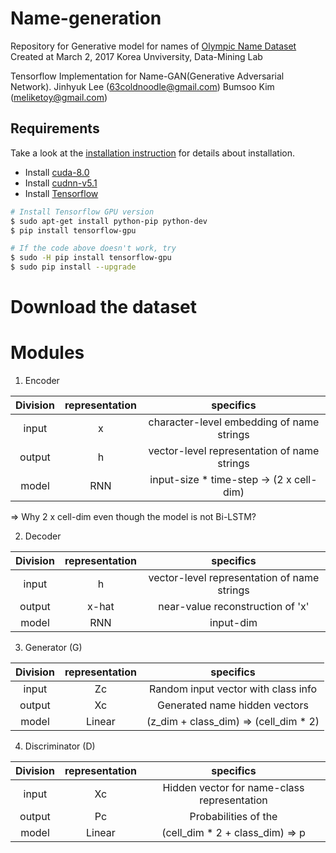 Name-generation
=====================================================================================================
Repository for Generative model for names of [Olympic Name Dataset]()
Created at March 2, 2017 Korea Unviversity, Data-Mining Lab

Tensorflow Implementation for Name-GAN(Generative Adversarial Network).
Jinhyuk Lee (63coldnoodle@gmail.com)
Bumsoo Kim  (meliketoy@gmail.com)

## Requirements
Take a look at the [installation instruction](./INSTALL.md) for details about installation.
- Install [cuda-8.0](https://developer.nvidia.com/cuda-downlaods)
- Install [cudnn-v5.1](https://developer.nvidia.com/cudnn)
- Install [Tensorflow](https://www.tensorflow.org/install/install_linux)
```bash
# Install Tensorflow GPU version
$ sudo apt-get install python-pip python-dev
$ pip install tensorflow-gpu

# If the code above doesn't work, try
$ sudo -H pip install tensorflow-gpu
$ sudo pip install --upgrade
```
# Download the dataset

# Modules
1. Encoder

| Division | representation | specifics                                   |
|:--------:|:--------------:|:-------------------------------------------:|
|   input  |       x        | character-level embedding of name strings   |
|  output  |       h        | vector-level representation of name strings |
|   model  |      RNN       | input-size * time-step -> (2 x cell-dim)    |
=> Why 2 x cell-dim even though the model is not Bi-LSTM?

2. Decoder

| Division | representation | specifics                                   |
|:--------:|:--------------:|:-------------------------------------------:|
|  input   |       h        | vector-level representation of name strings |
| output   |     x-hat      | near-value reconstruction of 'x'            |
|  model   |      RNN       | input-dim |

3. Generator (G)

| Division | representation | specifics                             |
|:--------:|:--------------:|:-------------------------------------:|
|  input   |      Zc        | Random input vector with class info   |
| output   |      Xc        | Generated name hidden vectors         |
|  model   |      Linear    | (z_dim + class_dim) => (cell_dim * 2) |

4. Discriminator (D)

| Division | representation | specifics                                    |
|:--------:|:--------------:|:--------------------------------------------:|
|  input   |      Xc        | Hidden vector for name-class representation  |
| output   |      Pc        | Probabilities of the                |
|  model   |      Linear    | (cell_dim * 2  + class_dim) => p             |


